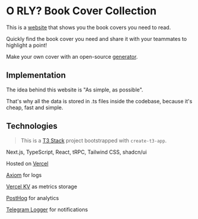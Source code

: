 # O RLY? Book Cover Collection

This is a [website](https://orlybooks.com/?utm_source=github) that shows you the book covers you need to read.

Quickly find the book cover you need and share it with your teammates to highlight a point!

Make your own cover with an open-source [generator](https://make.orlybooks.com/?utm_source=github).

## Implementation

The idea behind this website is "As simple, as possible".

That's why all the data is stored in .ts files inside the codebase, because it's cheap, fast and simple.

## Technologies

> This is a [T3 Stack](https://create.t3.gg/) project bootstrapped with `create-t3-app`.

Next.js, TypeScript, React, tRPC, Tailwind CSS, shadcn/ui

Hosted on [Vercel](https://vercel.com/)

[Axiom](https://app.axiom.co/) for logs

[Vercel KV](https://vercel.com/docs/storage/vercel-kv) as metrics storage

[PostHog](https://posthog.com/) for analytics

[Telegram Logger](https://t.me/tel_logger_bot) for notifications

